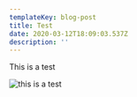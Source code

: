 ```yaml
---
templateKey: blog-post
title: Test
date: 2020-03-12T18:09:03.537Z
description: ''
---
```

This is a test

![this is a test](/img/android-chrome-192x192.png "this is a test")